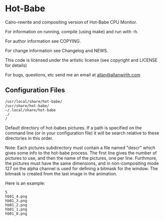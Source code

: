 Hot-Babe
========

Cairo-rewrite and compositing version of Hot-Babe CPU Monitor.

For information on running, compile (using make) and run with -h.

For author information see COPYING.

For change information see Changelog and NEWS.

This code is licensed under the artistic license (see copyright and
LICENSE for details)

For bugs, questions, etc send me an email at allan@allanwirth.com


Configuration Files
-------------------

    /usr/local/share/hot-babe/
    /usr/share/hot-babe/
    ~/.local/share/hot-babe
    ./
    /

Default directory of hot-babes pictures. If a path is specified on the
command line (or in your configuration file) it will be search relative
to these directories in this order.

Note: Each pictures subdirectory must contain a file named "descr" which gives 
some info to the hot\-babe process. The first line gives the number of 
pictures to use, and then the name of the pictures, one per
line. Furthmore, the pictures must have the same dimensions, and in 
non-compositing mode 127 on the alpha channel is used for defining a 
bitmask for the window. The bitmask is created from the last image in
the animation.

Here is an example:

    5
    hb01_4.png
    hb01_3.png
    hb01_2.png
    hb01_1.png
    hb01_0.png
